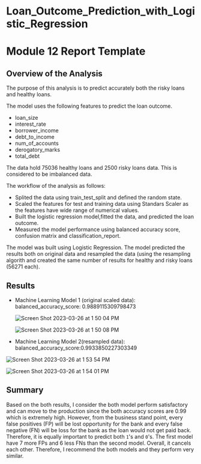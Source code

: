 # Loan_Outcome_Prediction_with_Logistic_Regression
# Module 12 Report Template

## Overview of the Analysis

The purpose of this analysis is to predict accurately both the risky loans and healthy loans.

The model uses the following features to predict the loan outcome.
* loan_size
* interest_rate
* borrower_income
* debt_to_income
* num_of_accounts
* derogatory_marks
* total_debt

The data hold 75036 healthy loans and 2500 risky loans data. This is considered to be imbalanced data.

The workflow of the analysis as follows:

* Splited the data using train_test_split and defined the random state.
* Scaled the features for test and training data using Standars Scaler as the features have wide range of numerical values.
* Built the logistic regression model,fitted the data, and predicted the loan outcome.
* Measured the model performance using balanced accuracy score, confusion matrix and classification_report.

The model was built using Logistic Regression. The model predicted the results both on original data and resampled the data (using the resampling algorith and created the same number of results for healthy and risky loans (56271 each).

## Results

* Machine Learning Model 1 (original scaled data):
  balanced_accuracy_score: 0.9889115309798473
  
  ![Screen Shot 2023-03-26 at 1 50 04 PM](https://user-images.githubusercontent.com/113545468/227794451-8e4642bd-57b1-4809-ba92-08d6bfcadcff.png)
  
  
  ![Screen Shot 2023-03-26 at 1 50 08 PM](https://user-images.githubusercontent.com/113545468/227794455-1125203f-3ba0-4a15-9a62-09297dfe1c7e.png)
  
  

* Machine Learning Model 2(resampled data):
  balanced_accuracy_score:0.9933850227303349
  
![Screen Shot 2023-03-26 at 1 53 54 PM](https://user-images.githubusercontent.com/113545468/227794661-2577a37e-34de-4c42-a73f-7f47f6363d68.png)
  
  
![Screen Shot 2023-03-26 at 1 54 01 PM](https://user-images.githubusercontent.com/113545468/227794674-6136955a-26fb-4202-aadd-471a7af8534c.png)

 

## Summary


Based on the both results, I consider the both model perform satisfactory and can move to the production since the both accuracy scores are 0.99 which is extremely high. However, from the business stand point, every false positives (FP) will be lost opportunity for the bank and every false negative (FN) will be loss for the bank as the loan would not get paid back. Therefore, it is equally important to predict both `1`'s and `0`'s. The first model have 7 more FPs and 6 less FNs than the second model. Overall, it cancels each other. Therefore, I recommend the both models and they perform very similar.


